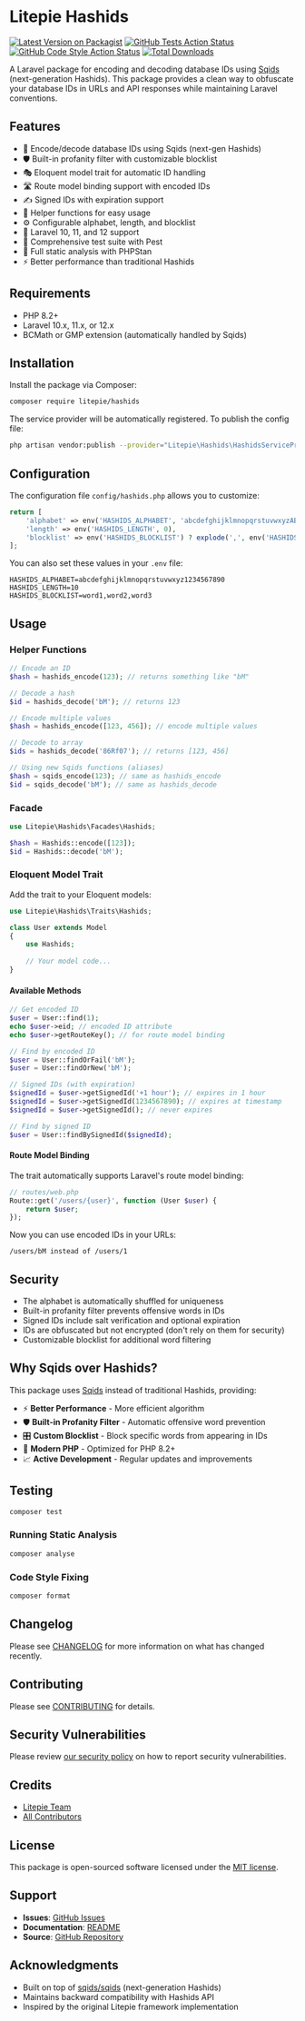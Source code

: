 # Litepie Hashids

[![Latest Version on Packagist](https://img.shields.io/packagist/v/litepie/hashids.svg?style=flat-square)](https://packagist.org/packages/litepie/hashids)
[![GitHub Tests Action Status](https://img.shields.io/github/actions/workflow/status/litepie/hashids/tests.yml?branch=main&label=tests&style=flat-square)](https://github.com/litepie/hashids/actions?query=workflow%3Atests+branch%3Amain)
[![GitHub Code Style Action Status](https://img.shields.io/github/actions/workflow/status/litepie/hashids/fix-php-code-style-issues.yml?branch=main&label=code%20style&style=flat-square)](https://github.com/litepie/hashids/actions?query=workflow%3A"Fix+PHP+code+style+issues"+branch%3Amain)
[![Total Downloads](https://img.shields.io/packagist/dt/litepie/hashids.svg?style=flat-square)](https://packagist.org/packages/litepie/hashids)

A Laravel package for encoding and decoding database IDs using [Sqids](https://sqids.org/) (next-generation Hashids). This package provides a clean way to obfuscate your database IDs in URLs and API responses while maintaining Laravel conventions.

## Features

- 🔢 Encode/decode database IDs using Sqids (next-gen Hashids)
- 🛡️ Built-in profanity filter with customizable blocklist
- 🎭 Eloquent model trait for automatic ID handling
- 🛣️ Route model binding support with encoded IDs
- ✍️ Signed IDs with expiration support
- 🔧 Helper functions for easy usage
- ⚙️ Configurable alphabet, length, and blocklist
- 🚀 Laravel 10, 11, and 12 support
- 🧪 Comprehensive test suite with Pest
- 📝 Full static analysis with PHPStan
- ⚡ Better performance than traditional Hashids

## Requirements

- PHP 8.2+
- Laravel 10.x, 11.x, or 12.x
- BCMath or GMP extension (automatically handled by Sqids)

## Installation

Install the package via Composer:

```bash
composer require litepie/hashids
```

The service provider will be automatically registered. To publish the config file:

```bash
php artisan vendor:publish --provider="Litepie\Hashids\HashidsServiceProvider" --tag="hashids-config"
```

## Configuration

The configuration file `config/hashids.php` allows you to customize:

```php
return [
    'alphabet' => env('HASHIDS_ALPHABET', 'abcdefghijklmnopqrstuvwxyzABCDEFGHIJKLMNOPQRSTUVWXYZ0123456789'),
    'length' => env('HASHIDS_LENGTH', 0),
    'blocklist' => env('HASHIDS_BLOCKLIST') ? explode(',', env('HASHIDS_BLOCKLIST')) : null,
];
```

You can also set these values in your `.env` file:

```env
HASHIDS_ALPHABET=abcdefghijklmnopqrstuvwxyz1234567890
HASHIDS_LENGTH=10
HASHIDS_BLOCKLIST=word1,word2,word3
```

## Usage

### Helper Functions

```php
// Encode an ID
$hash = hashids_encode(123); // returns something like "bM"

// Decode a hash
$id = hashids_decode('bM'); // returns 123

// Encode multiple values
$hash = hashids_encode([123, 456]); // encode multiple values

// Decode to array
$ids = hashids_decode('86Rf07'); // returns [123, 456]

// Using new Sqids functions (aliases)
$hash = sqids_encode(123); // same as hashids_encode
$id = sqids_decode('bM'); // same as hashids_decode
```

### Facade

```php
use Litepie\Hashids\Facades\Hashids;

$hash = Hashids::encode([123]);
$id = Hashids::decode('bM');
```

### Eloquent Model Trait

Add the trait to your Eloquent models:

```php
use Litepie\Hashids\Traits\Hashids;

class User extends Model
{
    use Hashids;
    
    // Your model code...
}
```

#### Available Methods

```php
// Get encoded ID
$user = User::find(1);
echo $user->eid; // encoded ID attribute
echo $user->getRouteKey(); // for route model binding

// Find by encoded ID
$user = User::findOrFail('bM');
$user = User::findOrNew('bM');

// Signed IDs (with expiration)
$signedId = $user->getSignedId('+1 hour'); // expires in 1 hour
$signedId = $user->getSignedId(1234567890); // expires at timestamp
$signedId = $user->getSignedId(); // never expires

// Find by signed ID
$user = User::findBySignedId($signedId);
```

#### Route Model Binding

The trait automatically supports Laravel's route model binding:

```php
// routes/web.php
Route::get('/users/{user}', function (User $user) {
    return $user;
});
```

Now you can use encoded IDs in your URLs:
```
/users/bM instead of /users/1
```

## Security

- The alphabet is automatically shuffled for uniqueness
- Built-in profanity filter prevents offensive words in IDs  
- Signed IDs include salt verification and optional expiration
- IDs are obfuscated but not encrypted (don't rely on them for security)
- Customizable blocklist for additional word filtering

## Why Sqids over Hashids?

This package uses [Sqids](https://sqids.org/) instead of traditional Hashids, providing:

- ⚡ **Better Performance** - More efficient algorithm
- 🛡️ **Built-in Profanity Filter** - Automatic offensive word prevention
- 🎛️ **Custom Blocklist** - Block specific words from appearing in IDs
- 🔧 **Modern PHP** - Optimized for PHP 8.2+
- 📈 **Active Development** - Regular updates and improvements

## Testing

```bash
composer test
```

### Running Static Analysis

```bash
composer analyse
```

### Code Style Fixing

```bash
composer format
```

## Changelog

Please see [CHANGELOG](CHANGELOG.md) for more information on what has changed recently.

## Contributing

Please see [CONTRIBUTING](CONTRIBUTING.md) for details.

## Security Vulnerabilities

Please review [our security policy](../../security/policy) on how to report security vulnerabilities.

## Credits

- [Litepie Team](https://github.com/litepie)
- [All Contributors](../../contributors)

## License

This package is open-sourced software licensed under the [MIT license](LICENSE).

## Support

- **Issues**: [GitHub Issues](https://github.com/litepie/hashids/issues)
- **Documentation**: [README](https://github.com/litepie/hashids#readme)
- **Source**: [GitHub Repository](https://github.com/litepie/hashids)

## Acknowledgments

- Built on top of [sqids/sqids](https://github.com/sqids/sqids-php) (next-generation Hashids)
- Maintains backward compatibility with Hashids API
- Inspired by the original Litepie framework implementation
